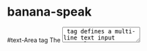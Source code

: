 # banana-speak

#text-Area tag
The <textarea> tag defines a multi-line text input control.

The <textarea> element is often used in a form, to collect user inputs like comments or reviews.

A text area can hold an unlimited number of characters, and the text renders in a fixed-width font (usually Courier).

The size of a text area is specified by the <cols> and <rows> attributes (or with CSS).

The name attribute is needed to reference the form data after the form is submitted (if you omit the name attribute, no data from the text area will be submitted).

The id attribute is needed to associate the text area with a label.

Tip: Always add the <label> tag for best accessibility practices!

#label tag
Proper use of labels with the elements above will benefit:

Screen reader users (will read out loud the label, when the user is focused on the element)
Users who have difficulty clicking on very small regions (such as checkboxes) - because when a user clicks the text within the <label> element, it toggles the input (this increases the hit area).
Tips and Notes
Tip: The for attribute of <label> must be equal to the id attribute of the related element to bind them together. A label can also be bound to an element by placing the element inside the <label> element.

#callback function
A callback is a function passed as an argument to another function

This technique allows a function to call another function

A callback function can run after another function has finished
